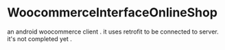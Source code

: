 # WoocommerceInterfaceOnlineShop
an android woocommerce client .
it uses retrofit to be connected to server.
it's not completed yet .
